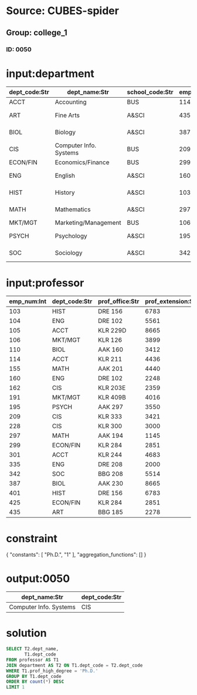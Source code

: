 # Source: CUBES-spider
## Group: college_1
### ID: 0050

# input:department

| dept_code:Str | dept_name:Str | school_code:Str | emp_num:Int | dept_address:Str | dept_extension:Str |
|---|---|---|---|---|---|
| ACCT | Accounting | BUS | 114 | KLR 211, Box 52 | 3119 |
| ART | Fine Arts | A&SCI | 435 | BBG 185, Box 128 | 2278 |
| BIOL | Biology | A&SCI | 387 | AAK 230, Box 415 | 4117 |
| CIS | Computer Info. Systems | BUS | 209 | KLR 333, Box 56 | 3245 |
| ECON/FIN | Economics/Finance | BUS | 299 | KLR 284, Box 63 | 3126 |
| ENG | English | A&SCI | 160 | DRE 102, Box 223 | 1004 |
| HIST | History | A&SCI | 103 | DRE 156, Box 284 | 1867 |
| MATH | Mathematics | A&SCI | 297 | AAK 194, Box 422 | 4234 |
| MKT/MGT | Marketing/Management | BUS | 106 | KLR 126, Box 55 | 3342 |
| PSYCH | Psychology | A&SCI | 195 | AAK 297, Box 438 | 4110 |
| SOC | Sociology | A&SCI | 342 | BBG 208, Box 132 | 2008 |

# input:professor

| emp_num:Int | dept_code:Str | prof_office:Str | prof_extension:Str | prof_high_degree:Str |
|---|---|---|---|---|
| 103 | HIST | DRE 156 | 6783 | Ph.D. |
| 104 | ENG | DRE 102 | 5561 | MA |
| 105 | ACCT | KLR 229D | 8665 | Ph.D. |
| 106 | MKT/MGT | KLR 126 | 3899 | Ph.D. |
| 110 | BIOL | AAK 160 | 3412 | Ph.D. |
| 114 | ACCT | KLR 211 | 4436 | Ph.D. |
| 155 | MATH | AAK 201 | 4440 | Ph.D. |
| 160 | ENG | DRE 102 | 2248 | Ph.D. |
| 162 | CIS | KLR 203E | 2359 | Ph.D. |
| 191 | MKT/MGT | KLR 409B | 4016 | DBA |
| 195 | PSYCH | AAK 297 | 3550 | Ph.D. |
| 209 | CIS | KLR 333 | 3421 | Ph.D. |
| 228 | CIS | KLR 300 | 3000 | Ph.D. |
| 297 | MATH | AAK 194 | 1145 | Ph.D. |
| 299 | ECON/FIN | KLR 284 | 2851 | Ph.D. |
| 301 | ACCT | KLR 244 | 4683 | Ph.D. |
| 335 | ENG | DRE 208 | 2000 | Ph.D. |
| 342 | SOC | BBG 208 | 5514 | Ph.D. |
| 387 | BIOL | AAK 230 | 8665 | Ph.D. |
| 401 | HIST | DRE 156 | 6783 | MA |
| 425 | ECON/FIN | KLR 284 | 2851 | MBA |
| 435 | ART | BBG 185 | 2278 | Ph.D. |

# constraint

{
  "constants": [
    "Ph.D.",
    "1"
  ],
  "aggregation_functions": []
}

# output:0050

| dept_name:Str | dept_code:Str |
|---|---|
| Computer Info. Systems | CIS |

# solution

```sql
SELECT T2.dept_name,
       T1.dept_code
FROM professor AS T1
JOIN department AS T2 ON T1.dept_code = T2.dept_code
WHERE T1.prof_high_degree = 'Ph.D.'
GROUP BY T1.dept_code
ORDER BY count(*) DESC
LIMIT 1
```
